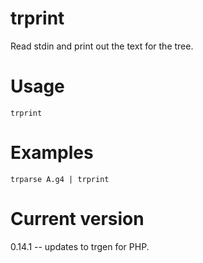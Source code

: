 # trprint

Read stdin and print out the text for the tree.

# Usage

    trprint

# Examples

    trparse A.g4 | trprint

# Current version

0.14.1 -- updates to trgen for PHP.
